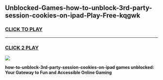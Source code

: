 
## Unblocked-Games-how-to-unblock-3rd-party-session-cookies-on-ipad-Play-Free-kqgwk
<h3>
<a href="https://premium76.site?title=how-to-unblock-3rd-party-session-cookies-on-ipad&ref=21A">CLICK TO PLAY</a></h3>
<hr>

<h3>
<a href="https://premium76.site?title=how-to-unblock-3rd-party-session-cookies-on-ipad&ref=21A">CLICK 2 PLAY</a>
  
</h3>

<a href="https://premium76.site?title=how-to-unblock-3rd-party-session-cookies-on-ipad&ref=21A"><img src="https://clearcache.store/games.png"></a>


**how-to-unblock-3rd-party-session-cookies-on-ipad games unblocked: Your Gateway to Fun and Accessible Online Gaming**
